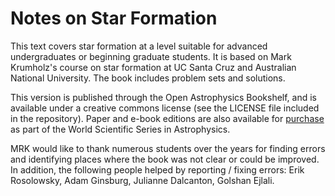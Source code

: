 # Notes on Star Formation

This text covers star formation at a level suitable for advanced undergraduates or beginning graduate students. It is based on Mark Krumholz's course on star formation at UC Santa Cruz and Australian National University. The book includes problem sets and solutions.

This version is published through the Open Astrophysics Bookshelf, and is available under a creative commons license (see the LICENSE file included in the repository). Paper and e-book editions are also available for [purchase](http://www.worldscientific.com/worldscibooks/10.1142/10091) as part of the World Scientific Series in Astrophysics.

MRK would like to thank numerous students over the years for finding errors and identifying places where the book was not clear or could be improved. In addition, the following people helped by reporting / fixing errors: Erik Rosolowsky, Adam Ginsburg, Julianne Dalcanton, Golshan Ejlali.
